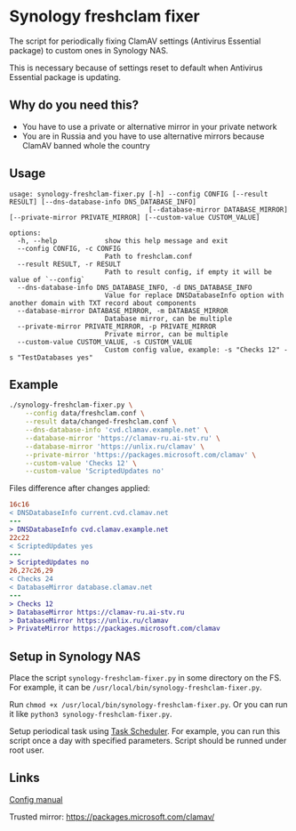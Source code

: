 # Synology freshclam fixer

The script for periodically fixing ClamAV settings (Antivirus Essential package) to custom ones in Synology NAS.

This is necessary because of settings reset to default when Antivirus Essential package is updating.

## Why do you need this?

  * You have to use a private or alternative mirror in your private network
  * You are in Russia and you have to use alternative mirrors because ClamAV banned whole the country

## Usage

```
usage: synology-freshclam-fixer.py [-h] --config CONFIG [--result RESULT] [--dns-database-info DNS_DATABASE_INFO]
                                   [--database-mirror DATABASE_MIRROR] [--private-mirror PRIVATE_MIRROR] [--custom-value CUSTOM_VALUE]

options:
  -h, --help            show this help message and exit
  --config CONFIG, -c CONFIG
                        Path to freshclam.conf
  --result RESULT, -r RESULT
                        Path to result config, if empty it will be value of `--config`
  --dns-database-info DNS_DATABASE_INFO, -d DNS_DATABASE_INFO
                        Value for replace DNSDatabaseInfo option with another domain with TXT record about components
  --database-mirror DATABASE_MIRROR, -m DATABASE_MIRROR
                        Database mirror, can be multiple
  --private-mirror PRIVATE_MIRROR, -p PRIVATE_MIRROR
                        Private mirror, can be multiple
  --custom-value CUSTOM_VALUE, -s CUSTOM_VALUE
                        Custom config value, example: -s "Checks 12" -s "TestDatabases yes"
```

## Example

```sh
./synology-freshclam-fixer.py \
    --config data/freshclam.conf \
    --result data/changed-freshclam.conf \
    --dns-database-info 'cvd.clamav.example.net' \
    --database-mirror 'https://clamav-ru.ai-stv.ru' \
    --database-mirror 'https://unlix.ru/clamav' \
    --private-mirror 'https://packages.microsoft.com/clamav' \
    --custom-value 'Checks 12' \
    --custom-value 'ScriptedUpdates no'
```

Files difference after changes applied:

```diff
16c16
< DNSDatabaseInfo current.cvd.clamav.net
---
> DNSDatabaseInfo cvd.clamav.example.net
22c22
< ScriptedUpdates yes
---
> ScriptedUpdates no
26,27c26,29
< Checks 24
< DatabaseMirror database.clamav.net
---
> Checks 12
> DatabaseMirror https://clamav-ru.ai-stv.ru
> DatabaseMirror https://unlix.ru/clamav
> PrivateMirror https://packages.microsoft.com/clamav
```

## Setup in Synology NAS

Place the script `synology-freshclam-fixer.py` in some directory on the FS. 
For example, it can be `/usr/local/bin/synology-freshclam-fixer.py`.

Run `chmod +x /usr/local/bin/synology-freshclam-fixer.py`. Or you can run it like `python3 synology-freshclam-fixer.py`.

Setup periodical task using [Task Scheduler](https://kb.synology.com/en-us/DSM/help/DSM/AdminCenter/system_taskscheduler?version=6).
For example, you can run this script once a day with specified parameters.
Script should be runned under root user.

## Links

[Config manual](https://manpages.ubuntu.com/manpages/bionic/man5/freshclam.conf.5.html)

Trusted mirror: https://packages.microsoft.com/clamav/
